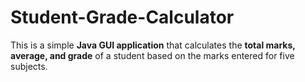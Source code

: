 # Student-Grade-Calculator
This is a simple **Java GUI application** that calculates the **total marks, average, and grade** of a student based on the marks entered for five subjects.
